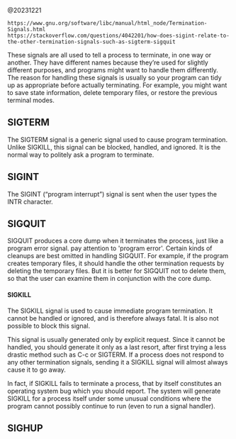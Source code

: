 @20231221
```
https://www.gnu.org/software/libc/manual/html_node/Termination-Signals.html
https://stackoverflow.com/questions/4042201/how-does-sigint-relate-to-the-other-termination-signals-such-as-sigterm-sigquit
```
These signals are all used to tell a process to terminate, in one way or another. 
They have different names because they’re used for slightly different purposes, and programs might want to handle them differently.
The reason for handling these signals is usually so your program can tidy up as appropriate before actually terminating. 
For example, you might want to save state information, delete temporary files, or restore the previous terminal modes.

## SIGTERM
The SIGTERM signal is a generic signal used to cause program termination.
Unlike SIGKILL, this signal can be blocked, handled, and ignored. It is the normal way to politely ask a program to terminate.

## SIGINT
The SIGINT (“program interrupt”) signal is sent when the user types the INTR character.

## SIGQUIT
SIGQUIT produces a core dump when it terminates the process, just like a program error signal. pay attention to 'program error'.
Certain kinds of cleanups are best omitted in handling SIGQUIT. For example, if the program creates temporary files, 
it should handle the other termination requests by deleting the temporary files.
But it is better for SIGQUIT not to delete them, so that the user can examine them in conjunction with the core dump.

#### SIGKILL
The SIGKILL signal is used to cause immediate program termination. It cannot be handled or ignored, and is therefore always fatal. It is also not possible to block this signal.

This signal is usually generated only by explicit request. Since it cannot be handled, you should generate it only as a last resort, after first trying a less drastic method such as C-c or SIGTERM. If a process does not respond to any other termination signals, sending it a SIGKILL signal will almost always cause it to go away.

In fact, if SIGKILL fails to terminate a process, that by itself constitutes an operating system bug which you should report.
The system will generate SIGKILL for a process itself under some unusual conditions where the program cannot possibly continue to run (even to run a signal handler).

## SIGHUP
